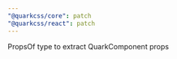 ```yaml
---
"@quarkcss/core": patch
"@quarkcss/react": patch
---
```


PropsOf type to extract QuarkComponent props
